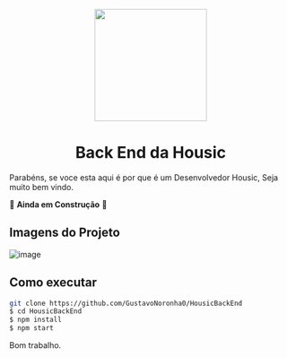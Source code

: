 <p align="center">
  <img src="https://avatars.githubusercontent.com/u/78563437?s=200&v=4" width="200" />
</p>

<h1 align="center">
  Back End da Housic
</h1>

Parabéns, se voce esta aqui é por que é um Desenvolvedor Housic, Seja muito bem vindo.

🚧 **Ainda em Construção** 🚧

## Imagens do Projeto
![image](https://user-images.githubusercontent.com/77861206/107431481-4580a780-6b05-11eb-8003-78e3040d7285.png)



## Como executar

```bash
git clone https://github.com/GustavoNoronha0/HousicBackEnd
$ cd HousicBackEnd
$ npm install
$ npm start
```

Bom trabalho.<br/>